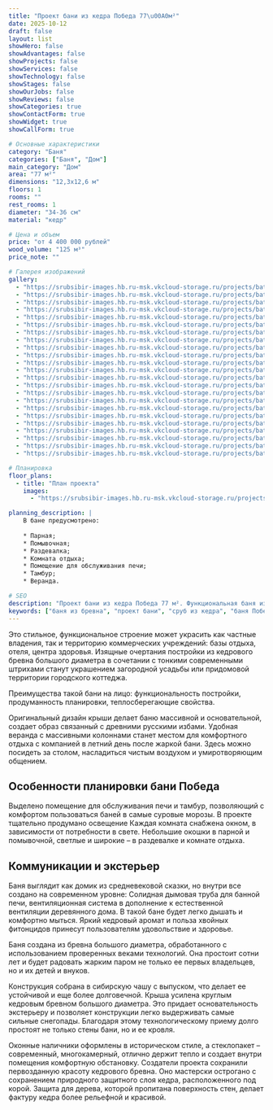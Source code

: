 ```yaml
---
title: "Проект бани из кедра Победа 77\u00A0м²"
date: 2025-10-12
draft: false
layout: list
showHero: false
showAdvantages: false
showProjects: false
showServices: false
showTechnology: false
showStages: false
showOurJobs: false
showReviews: false
showCategories: true
showContactForm: true
showWidget: true
showCallForm: true

# Основные характеристики
category: "Баня"
categories: ["Баня", "Дом"]
main_category: "Дом"
area: "77 м²"
dimensions: "12,3x12,6 м"
floors: 1
rooms: ""
rest_rooms: 1
diameter: "34-36 см"
material: "кедр"

# Цена и объем
price: "от 4 400 000 рублей"
wood_volume: "125 м³"
price_note: ""

# Галерея изображений
gallery:
  - "https://srubsibir-images.hb.ru-msk.vkcloud-storage.ru/projects/baths/pobeda-77/pobeda-77-1.jpg"
  - "https://srubsibir-images.hb.ru-msk.vkcloud-storage.ru/projects/baths/pobeda-77/pobeda-77-2.jpg"
  - "https://srubsibir-images.hb.ru-msk.vkcloud-storage.ru/projects/baths/pobeda-77/pobeda-77-3.jpg"
  - "https://srubsibir-images.hb.ru-msk.vkcloud-storage.ru/projects/baths/pobeda-77/pobeda-77-4.jpg"
  - "https://srubsibir-images.hb.ru-msk.vkcloud-storage.ru/projects/baths/pobeda-77/pobeda-77-5.jpg"
  - "https://srubsibir-images.hb.ru-msk.vkcloud-storage.ru/projects/baths/pobeda-77/pobeda-77-6.jpg"
  - "https://srubsibir-images.hb.ru-msk.vkcloud-storage.ru/projects/baths/pobeda-77/pobeda-77-7.jpg"
  - "https://srubsibir-images.hb.ru-msk.vkcloud-storage.ru/projects/baths/pobeda-77/pobeda-77-8.jpg"
  - "https://srubsibir-images.hb.ru-msk.vkcloud-storage.ru/projects/baths/pobeda-77/pobeda-77-9.jpg"
  - "https://srubsibir-images.hb.ru-msk.vkcloud-storage.ru/projects/baths/pobeda-77/pobeda-77-10.jpg"
  - "https://srubsibir-images.hb.ru-msk.vkcloud-storage.ru/projects/baths/pobeda-77/pobeda-77-11.jpg"
  - "https://srubsibir-images.hb.ru-msk.vkcloud-storage.ru/projects/baths/pobeda-77/pobeda-77-12.jpg"
  - "https://srubsibir-images.hb.ru-msk.vkcloud-storage.ru/projects/baths/pobeda-77/pobeda-77-13.jpg"
  - "https://srubsibir-images.hb.ru-msk.vkcloud-storage.ru/projects/baths/pobeda-77/pobeda-77-14.jpg"
  - "https://srubsibir-images.hb.ru-msk.vkcloud-storage.ru/projects/baths/pobeda-77/pobeda-77-15.jpg"
  - "https://srubsibir-images.hb.ru-msk.vkcloud-storage.ru/projects/baths/pobeda-77/pobeda-77-16.png"
  - "https://srubsibir-images.hb.ru-msk.vkcloud-storage.ru/projects/baths/pobeda-77/pobeda-77-17.jpg"
  - "https://srubsibir-images.hb.ru-msk.vkcloud-storage.ru/projects/baths/pobeda-77/pobeda-77-18.jpg"
  - "https://srubsibir-images.hb.ru-msk.vkcloud-storage.ru/projects/baths/pobeda-77/pobeda-77-19.jpg"
  - "https://srubsibir-images.hb.ru-msk.vkcloud-storage.ru/projects/baths/pobeda-77/pobeda-77-20.jpg"
  - "https://srubsibir-images.hb.ru-msk.vkcloud-storage.ru/projects/baths/pobeda-77/pobeda-77-21.jpg"
  - "https://srubsibir-images.hb.ru-msk.vkcloud-storage.ru/projects/baths/pobeda-77/pobeda-77-22.jpg"
  - "https://srubsibir-images.hb.ru-msk.vkcloud-storage.ru/projects/baths/pobeda-77/pobeda-77-23.jpg"

# Планировка
floor_plans:
  - title: "План проекта"
    images:
      - "https://srubsibir-images.hb.ru-msk.vkcloud-storage.ru/projects/baths/pobeda-77/pobeda-77-16.png"

planning_description: |
    В бане предусмотрено:
    
    * Парная;
    * Помывочная;
    * Раздевалка;
    * Комната отдыха;
    * Помещение для обслуживания печи;
    * Тамбур;
    * Веранда.

# SEO
description: "Проект бани из кедра Победа 77 м². Функциональная баня из кедрового бревна большого диаметра 34-36 см с продуманной планировкой и удобной верандой."
keywords: ["баня из бревна", "проект бани", "сруб из кедра", "баня Победа", "баня с верандой"]
---
```


Это стильное, функциональное строение может украсить как частные владения, так и территорию коммерческих учреждений: базы отдыха, отеля, центра здоровья. Изящные очертания постройки из кедрового бревна большого диаметра в сочетании с тонкими современными штрихами станут украшением загородной усадьбы или придомовой территории городского коттеджа.

Преимущества такой бани на лицо: функциональность постройки, продуманность планировки, теплосберегающие свойства.

Оригинальный дизайн крыши делает баню массивной и основательной, создает образ связанный с древними русскими избами. Удобная веранда с массивными колоннами станет местом для комфортного отдыха с компанией в летний день после жаркой бани. Здесь можно посидеть за столом, насладиться чистым воздухом и умиротворяющим общением.

## Особенности планировки бани Победа

Выделено помещение для обслуживания печи и тамбур, позволяющий с комфортом пользоваться баней в самые суровые морозы. В проекте тщательно продумано освещение Каждая комната снабжена окном, в зависимости от потребности в свете. Небольшие окошки в парной и помывочной, светлые и широкие – в раздевалке и комнате отдыха.

## Коммуникации и экстерьер

Баня выглядит как домик из средневековой сказки, но внутри все создано на современном уровне: Солидная дымовая труба для банной печи, вентиляционная система в дополнение к естественной вентиляции деревянного дома. В такой бане будет легко дышать и комфортно мыться. Яркий кедровый аромат и польза хвойных фитонцидов принесут пользователям удовольствие и здоровье.

Баня создана из бревна большого диаметра, обработанного с использованием проверенных веками технологий. Она простоит сотни лет и будет радовать жарким паром не только ее первых владельцев, но и их детей и внуков.

Конструкция собрана в сибирскую чашу с выпуском, что делает ее устойчивой и еще более долговечной. Крыша усилена круглым кедровым бревном большого диаметра. Это придает основательность экстерьеру и позволяет конструкции легко выдерживать самые сильные снегопады. Благодаря этому технологическому приему долго простоят не только стены бани, но и ее кровля.

Оконные наличники оформлены в историческом стиле, а стеклопакет – современный, многокамерный, отлично держит тепло и создает внутри помещения комфортную обстановку. Создатели проекта сохранили первозданную красоту кедрового бревна. Оно мастерски острогано с сохранением природного защитного слоя кедра, расположенного под корой. Защита для дерева, которой пропитана поверхность стен, делает фактуру кедра более рельефной и красивой.